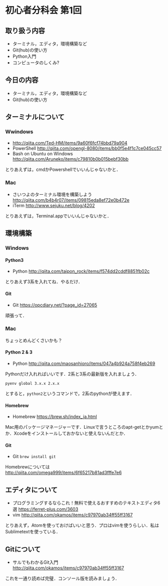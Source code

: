 # 初心者分科会 第1回


## 取り扱う内容

+ ターミナル，エディタ，環境構築など
+ Git(hub)の使い方
+ Python入門
+ コンピュータのしくみ?


## 今日の内容

+ ターミナル，エディタ，環境構築など
+ Git(hub)の使い方


## ターミナルについて

### Wwindows

+ <http://qiita.com/Ted-HM/items/9a60f6fcf74bbd79a904>
+ PowerShell http://qiita.com/opengl-8080/items/bb0f5e4f1c7ce045cc57
+ Bash on Ubuntu on Windows http://qiita.com/Aruneko/items/c79810b0b015bebf30bb

とりあえずは，cmdかPowershellでいいんじゃないかと．

### Mac

+ さいつよのターミナル環境を構築しよう http://qiita.com/b4b4r07/items/09815eda8ef72e0b472e
+ iTerm http://www.sejuku.net/blog/4202

とりあえずは，Terminal.appでいいんじゃないかと．


## 環境構築

### Windows

#### Python3

+ Python http://qiita.com/taipon_rock/items/f574dd2cddf8851fb02c

とりあえず3系を入れてね．やるだけ．

#### Git

+ Git https://opcdiary.net/?page_id=27065

頑張って．

### Mac

ちょっとめんどくさいかも？

#### Python 2 & 3

+ Python http://qiita.com/maosanhioro/items/047a4b924a758f4eb269

Pythonだけ入れればいいです．2系と3系の最新版を入れましょう．
```
pyenv global 3.x.x 2.x.x
```
とすると，`python2`というコマンドで，2系のpythonが使えます．

#### Homebrew

+ Homebrew https://brew.sh/index_ja.html

Mac用のパッケージマネージャーです．Linuxで言うところのapt-getとかyumとか．Xcodeをインストールしておかないと使えないんだとか．

#### Git

+ Git `brew install git`

Homebrewについては http://qiita.com/omega999/items/6f65217b81ad3fffe7e6


## エディタについて

+ プログラミングするならこれ！無料で使えるおすすめのテキストエディタ6選 https://ferret-plus.com/3603
+ vim http://qiita.com/okamos/items/c97970ab34ff55ff3167

とりあえず，Atomを使っておけばいいと思う．プロはvimを使うらしい．私はSublimetextを使っている．


## Gitについて

+ サルでもわかるGit入門 http://qiita.com/okamos/items/c97970ab34ff55ff3167

これを一通り読めば完璧．コンソール版を読みましょう．


